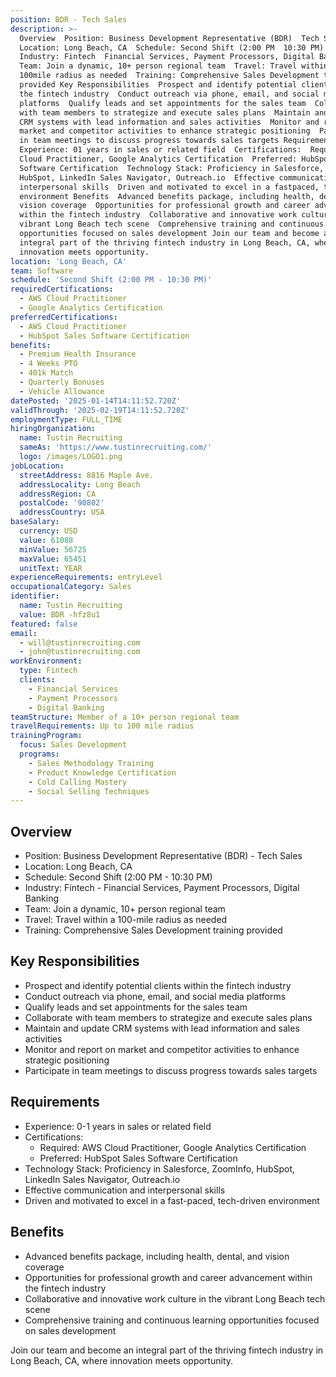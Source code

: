 ```yaml
---
position: BDR - Tech Sales
description: >-
  Overview  Position: Business Development Representative (BDR)  Tech Sales 
  Location: Long Beach, CA  Schedule: Second Shift (2:00 PM  10:30 PM) 
  Industry: Fintech  Financial Services, Payment Processors, Digital Banking 
  Team: Join a dynamic, 10+ person regional team  Travel: Travel within a
  100mile radius as needed  Training: Comprehensive Sales Development training
  provided Key Responsibilities  Prospect and identify potential clients within
  the fintech industry  Conduct outreach via phone, email, and social media
  platforms  Qualify leads and set appointments for the sales team  Collaborate
  with team members to strategize and execute sales plans  Maintain and update
  CRM systems with lead information and sales activities  Monitor and report on
  market and competitor activities to enhance strategic positioning  Participate
  in team meetings to discuss progress towards sales targets Requirements 
  Experience: 01 years in sales or related field  Certifications:  Required: AWS
  Cloud Practitioner, Google Analytics Certification  Preferred: HubSpot Sales
  Software Certification  Technology Stack: Proficiency in Salesforce, ZoomInfo,
  HubSpot, LinkedIn Sales Navigator, Outreach.io  Effective communication and
  interpersonal skills  Driven and motivated to excel in a fastpaced, techdriven
  environment Benefits  Advanced benefits package, including health, dental, and
  vision coverage  Opportunities for professional growth and career advancement
  within the fintech industry  Collaborative and innovative work culture in the
  vibrant Long Beach tech scene  Comprehensive training and continuous learning
  opportunities focused on sales development Join our team and become an
  integral part of the thriving fintech industry in Long Beach, CA, where
  innovation meets opportunity.
location: 'Long Beach, CA'
team: Software
schedule: 'Second Shift (2:00 PM - 10:30 PM)'
requiredCertifications:
  - AWS Cloud Practitioner
  - Google Analytics Certification
preferredCertifications:
  - AWS Cloud Practitioner
  - HubSpot Sales Software Certification
benefits:
  - Premium Health Insurance
  - 4 Weeks PTO
  - 401k Match
  - Quarterly Bonuses
  - Vehicle Allowance
datePosted: '2025-01-14T14:11:52.720Z'
validThrough: '2025-02-19T14:11:52.720Z'
employmentType: FULL_TIME
hiringOrganization:
  name: Tustin Recruiting
  sameAs: 'https://www.tustinrecruiting.com/'
  logo: /images/LOGO1.png
jobLocation:
  streetAddress: 8816 Maple Ave.
  addressLocality: Long Beach
  addressRegion: CA
  postalCode: '90802'
  addressCountry: USA
baseSalary:
  currency: USD
  value: 61088
  minValue: 56725
  maxValue: 65451
  unitText: YEAR
experienceRequirements: entryLevel
occupationalCategory: Sales
identifier:
  name: Tustin Recruiting
  value: BDR -hfz8u1
featured: false
email:
  - will@tustinrecruiting.com
  - john@tustinrecruiting.com
workEnvironment:
  type: Fintech
  clients:
    - Financial Services
    - Payment Processors
    - Digital Banking
teamStructure: Member of a 10+ person regional team
travelRequirements: Up to 100 mile radius
trainingProgram:
  focus: Sales Development
  programs:
    - Sales Methodology Training
    - Product Knowledge Certification
    - Cold Calling Mastery
    - Social Selling Techniques
---
```




## Overview
- Position: Business Development Representative (BDR) - Tech Sales
- Location: Long Beach, CA
- Schedule: Second Shift (2:00 PM - 10:30 PM)
- Industry: Fintech - Financial Services, Payment Processors, Digital Banking
- Team: Join a dynamic, 10+ person regional team
- Travel: Travel within a 100-mile radius as needed
- Training: Comprehensive Sales Development training provided

## Key Responsibilities
- Prospect and identify potential clients within the fintech industry
- Conduct outreach via phone, email, and social media platforms
- Qualify leads and set appointments for the sales team
- Collaborate with team members to strategize and execute sales plans
- Maintain and update CRM systems with lead information and sales activities
- Monitor and report on market and competitor activities to enhance strategic positioning
- Participate in team meetings to discuss progress towards sales targets

## Requirements
- Experience: 0-1 years in sales or related field
- Certifications: 
  - Required: AWS Cloud Practitioner, Google Analytics Certification
  - Preferred: HubSpot Sales Software Certification
- Technology Stack: Proficiency in Salesforce, ZoomInfo, HubSpot, LinkedIn Sales Navigator, Outreach.io
- Effective communication and interpersonal skills
- Driven and motivated to excel in a fast-paced, tech-driven environment

## Benefits
- Advanced benefits package, including health, dental, and vision coverage
- Opportunities for professional growth and career advancement within the fintech industry
- Collaborative and innovative work culture in the vibrant Long Beach tech scene
- Comprehensive training and continuous learning opportunities focused on sales development

Join our team and become an integral part of the thriving fintech industry in Long Beach, CA, where innovation meets opportunity.
